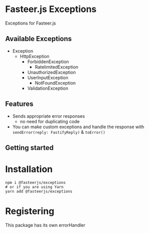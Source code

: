 # Fasteer.js Exceptions

Exceptions for Fasteer.js

## Available Exceptions

- Exception
  - HttpException
    - ForbiddenException
      - RatelimitedException
    - UnauthorizedException
    - UserInputException
      - NotFoundException
    - ValidationException

## Features

- Sends appropriate error responses
  - no need for duplicating code
- You can make custom exceptions and handle the response with `sendError(reply: FastifyReply)` & `toError()`

## Getting started

# Installation

```shell
npm i @fasteerjs/exceptions
# or if you are using Yarn
yarn add @fasteerjs/exceptions
```

# Registering

This package has its own errorHandler
